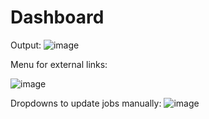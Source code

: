 # Dashboard
Output:
![image](https://github.com/Janakiraman-H/Dashboard/assets/62655736/87e79e9f-ce08-4136-9fc2-c09e3552b224)

Menu for external links:

![image](https://github.com/Janakiraman-H/Dashboard/assets/62655736/b3a9726f-f9f0-46fc-b884-4ddb64382d76)

Dropdowns to update jobs manually:
![image](https://github.com/Janakiraman-H/Dashboard/assets/62655736/8dd0d4d9-6565-4165-871a-c27500f356cd)
